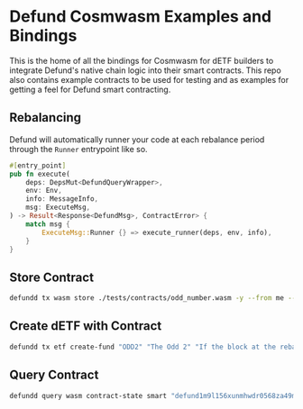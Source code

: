 # Defund Cosmwasm Examples and Bindings

This is the home of all the bindings for Cosmwasm for dETF builders to integrate Defund's native chain logic into their smart contracts. This repo also contains example contracts to be used for testing and as examples for getting a feel for Defund smart contracting.

## Rebalancing
Defund will automatically runner your code at each rebalance period through the `Runner` entrypoint like so.
```rust
#[entry_point]
pub fn execute(
    deps: DepsMut<DefundQueryWrapper>,
    env: Env,
    info: MessageInfo,
    msg: ExecuteMsg,
) -> Result<Response<DefundMsg>, ContractError> {
    match msg {
        ExecuteMsg::Runner {} => execute_runner(deps, env, info),
    }
}
```

## Store Contract
```bash
defundd tx wasm store ./tests/contracts/odd_number.wasm -y --from me --chain-id defund --gas=10000000 --fees 10000000ufetf --broadcast-mode=block
```

## Create dETF with Contract
```bash
defundd tx etf create-fund "ODD2" "The Odd 2" "If the block at the rebalance height is odd vs even swap between 75% vs 25% ATOM & OSMO." "osmo" "ibc/27394FB092D2ECCD56123C74F36E4C1F926001CEADA9CA97EA622B25F41E5EB2:75:osmosis:1:spot,uosmo:25:osmosis:1:spot" 25 5000000 --from me --gas=10000000 --fees 10000000ufetf -y --active --cw-id 1 --chain-id defund
```

## Query Contract
```bash
defundd query wasm contract-state smart "defund1m9l156xunmhwdr0568za49mzhdusx9uxtnevlv" '{"my_query": {}}' --from me
```